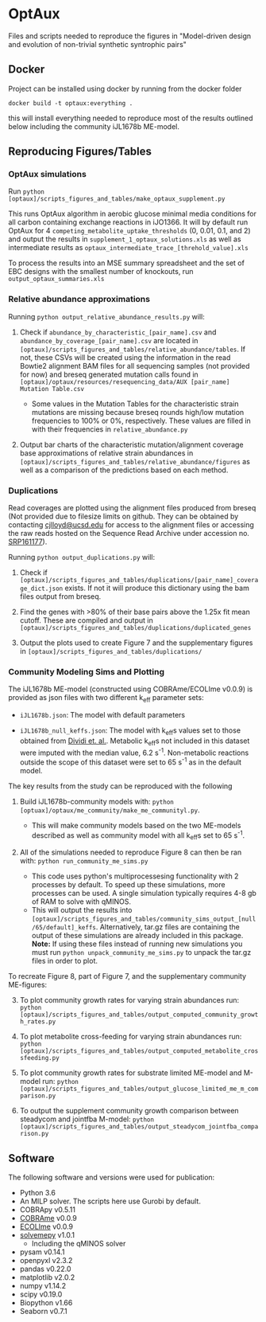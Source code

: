 # OptAux

Files and scripts needed to reproduce the figures in "Model-driven
design and evolution of non-trivial synthetic syntrophic pairs"

## Docker
Project can be installed using docker by running from the docker folder
```
docker build -t optaux:everything .
```

this will install everything needed to reproduce most of the results outlined
below including the community iJL1678b ME-model.

## Reproducing Figures/Tables
### OptAux simulations
Run `python [optaux]/scripts_figures_and_tables/make_optaux_supplement.py`

This runs OptAux algorithm in aerobic glucose minimal media conditions for
all carbon containing exchange reactions in iJO1366. It will by default
run OptAux for 4 `competing_metabolite_uptake_thresholds` (0, 0.01, 0.1, and 2) and
output the results in `supplement_1_optaux_solutions.xls` as well as
intermediate results as `optaux_intermediate_trace_[threhold_value].xls`

To process the results into an MSE summary spreadsheet and the set of
EBC designs with the smallest number of knockouts, run
`output_optaux_summaries.xls`

### Relative abundance approximations
Running `python output_relative_abundance_results.py` will:

1. Check if `abundance_by_characteristic_[pair_name].csv`
and `abundance_by_coverage_[pair_name].csv` are located in
`[optaux]/scripts_figures_and_tables/relative_abundance/tables`. If
not, these CSVs will be created using the information in the read Bowtie2
alignment BAM files for all sequencing samples (not provided for now)
and breseq generated mutation calls found in
`[optaux]/optaux/resources/resequencing_data/AUX [pair_name] Mutation Table.csv`
      -  Some values in the Mutation Tables for the characteristic strain
      mutations are missing because breseq
      rounds high/low mutation frequencies to 100% or 0%, respectively.
      These values are filled in with their frequencies in
      `relative_abundance.py`

2. Output bar charts of the characteristic mutation/alignment coverage
base approximations of relative strain abundances in
`[optaux]/scripts_figures_and_tables/relative_abundance/figures` as well
as a comparison of the predictions based on each method.


### Duplications
Read coverages are plotted using the alignment files produced from breseq 
(Not provided due to filesize limits on github. They can be obtained by
contacting cjlloyd@ucsd.edu for access to the alignment files or accessing
the raw reads hosted on the Sequence Read Archive under accession no.
[SRP161177](https://www.ncbi.nlm.nih.gov/sra/SRP161177)).

Running `python output_duplications.py` will:

1. Check if `[optaux]/scripts_figures_and_tables/duplications/[pair_name]_coverage_dict.json`
exists. If not it will produce this dictionary using the bam files output from breseq.

2. Find the genes with >80% of their base pairs above the 1.25x fit mean cutoff.
These are compiled and output in 
`[optaux]/scripts_figures_and_tables/duplications/duplicated_genes`

3. Output the plots used to create Figure 7 and the supplementary figures in
`[optaux]/scripts_figures_and_tables/duplications/`

### Community Modeling Sims and Plotting
The iJL1678b ME-model (constructed using COBRAme/ECOLIme v0.0.9) is provided
as json files with two different k<sub>eff</sub> parameter sets:

  - `iJL1678b.json`: The model with default parameters

  - `iJL1678b_null_keffs.json`: The model with k<sub>eff</sub>s values set to
those obtained from [Dividi et. al.](http://www.pnas.org/content/113/12/3401).
Metabolic k<sub>eff</sub>s not included in this dataset were imputed
with the median value, 6.2 s<sup>-1</sup>. Non-metabolic reactions outside the scope
of this dataset were set to 65 s<sup>-1</sup> as in the default model.

The key results from the study can be reproduced with the following
1. Build iJL1678b-community models with: `python [optuax]/optaux/me_community/make_me_communityl.py`.
   - This will make community models based on the two ME-models described
   as well as community model with all k<sub>eff</sub>s set to 65 s<sup>-1</sup>.

2. All of the simulations needed to reproduce Figure 8 can then be ran with:
`python run_community_me_sims.py`

   - This code uses python's multiprocessesing functionality with 2 processes 
    by default. To speed up these simulations, more processes can be used. A 
    single simulation typically requires 4-8 gb of RAM to solve with 
    qMINOS.
   - This will output the results into `[optaux]/scripts_figures_and_tables/community_sims_output_[null/65/default]_keffs`.
Alternatively, tar.gz files are containing the output of these simulations are 
already included in this package. **Note:** If using these files instead of
running new simulations you must run `python unpack_community_me_sims.py` to unpack
the tar.gz files in order to plot.

To recreate Figure 8, part of Figure 7, and the supplementary community ME-figures:

3. To plot community growth rates for varying strain abundances run:
```python [optaux]/scripts_figures_and_tables/output_computed_community_growth_rates.py```

4. To plot metabolite cross-feeding for varying strain abundances run:
```python [optaux]/scripts_figures_and_tables/output_computed_metabolite_crossfeeding.py```

5. To plot community growth rates for substrate limited ME-model and M-model run:
``python [optaux]/scripts_figures_and_tables/output_glucose_limited_me_m_comparison.py``

6. To output the supplement community growth comparison between steadycom and jointfba M-model:
``python [optaux]/scripts_figures_and_tables/output_steadycom_jointfba_comparison.py``

## Software
The following software and versions were used for publication:

- Python 3.6
- An MILP solver. The scripts here use Gurobi by default.
- COBRApy v0.5.11
- [COBRAme](https:/github.com/sbrg/cobrame) v0.0.9
- [ECOLIme](https:/github.com/sbrg/ecolime) v0.0.9
- [solvemepy](https:/github.com/sbrg/solvemepy) v1.0.1
    - Including the qMINOS solver
- pysam v0.14.1
- openpyxl v2.3.2
- pandas v0.22.0
- matplotlib v2.0.2
- numpy v1.14.2
- scipy v0.19.0
- Biopython v1.66
- Seaborn v0.7.1